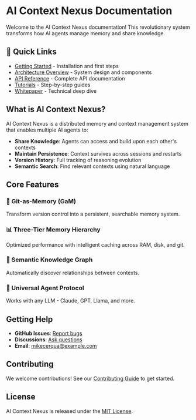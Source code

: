 # AI Context Nexus Documentation

Welcome to the AI Context Nexus documentation! This revolutionary system transforms how AI agents manage memory and share knowledge.

## 🚀 Quick Links

- [Getting Started](getting-started.md) - Installation and first steps
- [Architecture Overview](architecture.md) - System design and components
- [API Reference](api-reference.md) - Complete API documentation
- [Tutorials](tutorials/index.md) - Step-by-step guides
- [Whitepaper](../WHITEPAPER.md) - Technical deep dive

## What is AI Context Nexus?

AI Context Nexus is a distributed memory and context management system that enables multiple AI agents to:

- **Share Knowledge**: Agents can access and build upon each other's contexts
- **Maintain Persistence**: Context survives across sessions and restarts
- **Version History**: Full tracking of reasoning evolution
- **Semantic Search**: Find relevant contexts using natural language

## Core Features

### 🧠 Git-as-Memory (GaM)
Transform version control into a persistent, searchable memory system.

### 📊 Three-Tier Memory Hierarchy
Optimized performance with intelligent caching across RAM, disk, and git.

### 🔗 Semantic Knowledge Graph
Automatically discover relationships between contexts.

### 🤝 Universal Agent Protocol
Works with any LLM - Claude, GPT, Llama, and more.

## Getting Help

- **GitHub Issues**: [Report bugs](https://github.com/mikecerqua/ai-context-nexus/issues)
- **Discussions**: [Ask questions](https://github.com/mikecerqua/ai-context-nexus/discussions)
- **Email**: mikecerqua@example.com

## Contributing

We welcome contributions! See our [Contributing Guide](../CONTRIBUTING.md) to get started.

## License

AI Context Nexus is released under the [MIT License](../LICENSE).